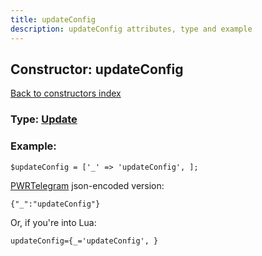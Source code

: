 ```yaml
---
title: updateConfig
description: updateConfig attributes, type and example
---
```

## Constructor: updateConfig  
[Back to constructors index](index.md)






### Type: [Update](../types/Update.md)


### Example:

```
$updateConfig = ['_' => 'updateConfig', ];
```  

[PWRTelegram](https://pwrtelegram.xyz) json-encoded version:

```
{"_":"updateConfig"}
```


Or, if you're into Lua:  


```
updateConfig={_='updateConfig', }

```


